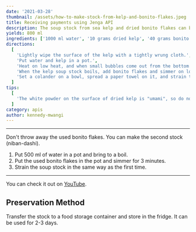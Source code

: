 ```yaml
---
date: '2021-03-28'
thumbnail: /assets/how-to-make-stock-from-kelp-and-bonito-flakes.jpeg
title: Receiving payments using Jenga API
description: The soup stock from sea kelp and dried bonito flakes can be used in many Japanese food such as miso soup, soba, udon, and stew.
yields: 800 ml
ingredients: ['1000 ml water', '10 grams dried kelp', '40 grams bonito flakes']
directions:
  [
    'Lightly wipe the surface of the kelp with a tightly wrung cloth.',
    'Put water and kelp in a pot.',
    'Heat on low heat, and when small bubbles come out from the bottom of the pot (about 7 minutes), remove the kelp.',
    'When the kelp soup stock boils, add bonito flakes and simmer on low heat for 1 minute.',
    'Set a colander on a bowl, spread a paper towel on it, and strain the soup stock.',
  ]
tips:
  [
    'The white powder on the surface of dried kelp is "umami", so do not remove it.',
  ]
category: apis
author: kennedy-mwangi
---
```


<Ingredients />

<Directions />

---

Don't throw away the used bonito flakes. You can make the second stock (niban-dashi).

1. Put 500 ml of water in a pot and bring to a boil.
2. Put the used bonito flakes in the pot and simmer for 3 minutes.
3. Strain the soup stock in the same way as the first time.

---

You can check it out on [YouTube](https://youtu.be/6Lxdp1R40EY).

## Preservation Method

Transfer the stock to a food storage container and store in the fridge. It can be used for 2-3 days.

<Tips />
